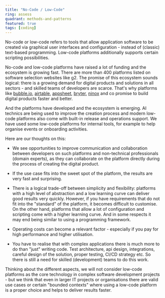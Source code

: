 ```yaml
---
title: "No-Code / Low-Code"
ring: assess
quadrant: methods-and-patterns
featured: true
tags: [coding]
---
```


No-code or low-code refers to tools that allow application software to be created via graphical user interfaces and
configuration - instead of (classic) text-based programming.
Low-code platforms additionally supports certain scripting possibilities.

No-code and low-code platforms have raised a lot of funding and the ecosystem is growing fast. There are more than 400
platforms listed on software selection websites like g2.
The promise of this ecosystem sounds logical: there is a growing demand for digital products and solutions in all
sectors - and skilled teams of developers are scarce.
That's why platforms
like [bubble.io](https://bubble.io/), [airtable](https://www.airtable.com/),
[appsheet](https://about.appsheet.com/home/), [bryter](https://bryter.com/), [ninox](https://ninox.com/de)
and co promise to build digital products faster and better.

And the platforms have developed and the ecosystem is emerging. AI technics are being used to improve the creation
process and modern low-code platforms also come with built-in release and operations support. We have used some low-code
platforms for internal tools, for example to help organise events or onboarding activities.

Here are our thoughts on this:

* We see opportunities to improve communication and collaboration between developers on such platforms and non-technical
  professionals (domain experts), as they can collaborate on the platform directly during the process of creating the
  digital product.

* If the use case fits into the sweet spot of the platform, the results are very fast and surprising.

* There is a logical trade-off between simplicity and flexibility: platforms with a high level of abstraction and a low
  learning curve can deliver good results very quickly. However, if you have requirements that do not fit into the
  "standard" of the platform, it becomes difficult to customise. On the other hand, platforms that allow a lot of
  configuration and scripting come with a higher learning curve. And in some respects it may end being similar to using
  a programming framework.

* Operating costs can become a relevant factor - especially if you pay for high performance and higher utilisation.

* You have to realise that with complex applications there is much more to do than "just" writing code. Test
  architecture, api design, integrations, careful design of the solution, proper testing, CI/CD strategy etc. So
  there is still a need for skilled (development) teams to do this work.

Thinking about the different aspects, we will not consider low-code platforms as the core technology in complex software
development projects - but we think that even in larger IT projects or organisations there are valid use cases or
certain "bounded contexts" where using a low-code platform is a proper choice and helps to deliver results faster.
